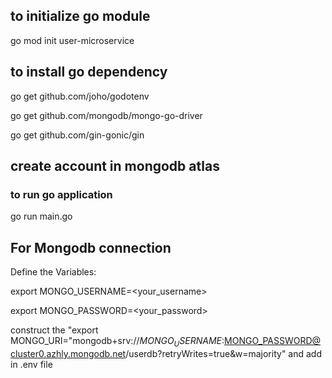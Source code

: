 
## to initialize go module

go mod init user-microservice

## to install go dependency


go get github.com/joho/godotenv

go get github.com/mongodb/mongo-go-driver

go get github.com/gin-gonic/gin


## create account in mongodb atlas

### to run go application

go run main.go

## For Mongodb connection

Define the Variables:

export MONGO_USERNAME=<your_username>

export MONGO_PASSWORD=<your_password>

construct the "export MONGO_URI="mongodb+srv://$MONGO_USERNAME:$MONGO_PASSWORD@cluster0.azhly.mongodb.net/userdb?retryWrites=true&w=majority" and add in .env file